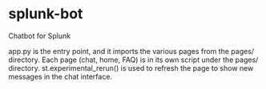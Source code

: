 # splunk-bot
Chatbot for Splunk

app.py is the entry point, and it imports the various pages from the pages/ directory.
Each page (chat, home, FAQ) is in its own script under the pages/ directory.
st.experimental_rerun() is used to refresh the page to show new messages in the chat interface.
